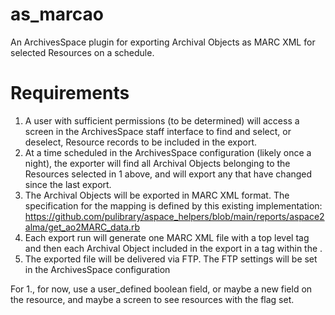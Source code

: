 
# as_marcao

An ArchivesSpace plugin for exporting Archival Objects as MARC XML for selected
Resources on a schedule.

# Requirements

  1. A user with sufficient permissions (to be determined) will access a screen
     in the ArchivesSpace staff interface to find and select, or deselect,
     Resource records to be included in the export.
  2. At a time scheduled in the ArchivesSpace configuration (likely once a
     night), the exporter will find all Archival Objects belonging to the
     Resources selected in 1 above, and will export any that have changed since
     the last export.
  3. The Archival Objects will be exported in MARC XML format. The specification
     for the mapping is defined by this existing implementation:
     https://github.com/pulibrary/aspace_helpers/blob/main/reports/aspace2alma/get_ao2MARC_data.rb
  4. Each export run will generate one MARC XML file with a top level
     <collection> tag and then each Archival Object included in the export in a
     <record> tag within the <collection>.
  5. The exported file will be delivered via FTP. The FTP settings will be set
     in the ArchivesSpace configuration


For 1., for now, use a user_defined boolean field, or maybe a new field on the
resource, and maybe a screen to see resources with the flag set.
